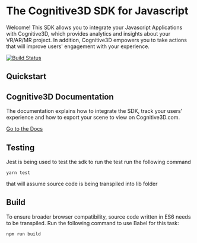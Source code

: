 # The Cognitive3D SDK for Javascript

Welcome!  This SDK allows you to integrate your Javascript Applications with Cognitive3D, which provides analytics and insights about your VR/AR/MR project.  In addition, Cognitive3D empowers you to take actions that will improve users' engagement with your experience.

[![Build Status](https://travis-ci.org/CognitiveVR/cvr-sdk-js.svg?branch=master)](https://travis-ci.org/CognitiveVR/cvr-sdk-js)

## Quickstart

## Cognitive3D Documentation

The documentation explains how to integrate the SDK, track your users' experience and how to export your scene to view on Cognitive3D.com.

[Go to the Docs](http://docs.cognitive3d.com/webxr/get-started/)

## Testing

Jest is being used to test the sdk to run the test run the following command

``` yarn test ```

that will assume source code is being transpiled into lib folder

## Build

To ensure broader browser compatibility, source code written in ES6 needs to be transpiled. Run the following command to use Babel for this task:

``` npm run build ```
